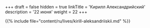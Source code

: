 +++
draft = false
hidden = true
linkTitle = 'Кирилл Александрийский'
description = '22 июня'
weight = 22
+++

{{% include file="content/ru/lives/kirill-aleksandriiskii.md" %}}
